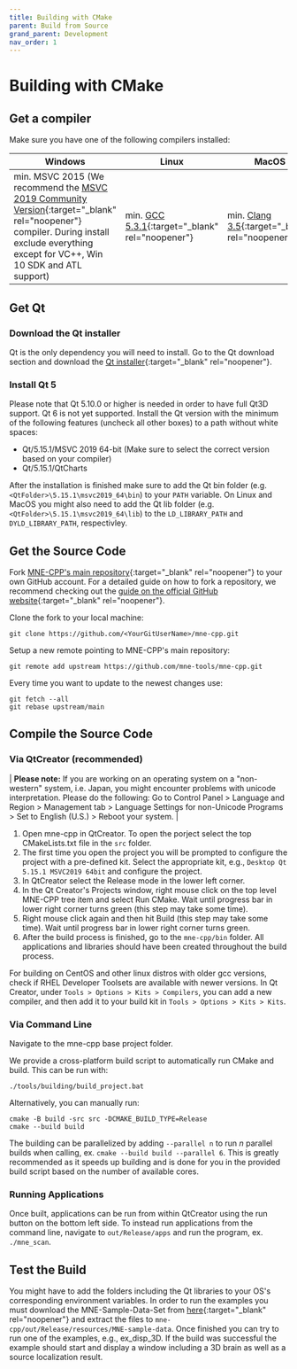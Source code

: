 ```yaml
---
title: Building with CMake 
parent: Build from Source
grand_parent: Development
nav_order: 1
---
```

# Building with CMake

## Get a compiler

Make sure you have one of the following compilers installed:

| Windows | Linux | MacOS |
|---------|-------|-------|
| min. MSVC 2015 (We recommend the [MSVC 2019 Community Version](https://visualstudio.microsoft.com/vs/older-downloads/){:target="_blank" rel="noopener"} compiler. During install exclude everything except for VC++, Win 10 SDK and ATL support) | min. [GCC 5.3.1](https://gcc.gnu.org/releases.html){:target="_blank" rel="noopener"} | min. [Clang 3.5](https://developer.apple.com/xcode/){:target="_blank" rel="noopener"}|

## Get Qt

### Download the Qt installer

Qt is the only dependency you will need to install. Go to the Qt download section and download the [Qt installer](https://www.qt.io/download-qt-installer?hsCtaTracking=9f6a2170-a938-42df-a8e2-a9f0b1d6cdce%7C6cb0de4f-9bb5-4778-ab02-bfb62735f3e5){:target="_blank" rel="noopener"}.

### Install Qt 5

Please note that Qt 5.10.0 or higher is needed in order to have full Qt3D support. Qt 6 is not yet supported. Install the Qt version with the minimum of the following features (uncheck all other boxes) to a path without white spaces:

- Qt/5.15.1/MSVC 2019 64-bit (Make sure to select the correct version based on your compiler)
- Qt/5.15.1/QtCharts

After the installation is finished make sure to add the Qt bin folder (e.g. `<QtFolder>\5.15.1\msvc2019_64\bin`) to your `PATH` variable. On Linux and MacOS you might also need to add the Qt lib folder (e.g. `<QtFolder>\5.15.1\msvc2019_64\lib`) to the `LD_LIBRARY_PATH` and `DYLD_LIBRARY_PATH`, respectivley.

## Get the Source Code

Fork [MNE-CPP's main repository](https://github.com/mne-tools/mne-cpp){:target="_blank" rel="noopener"} to your own GitHub account. For a detailed guide on how to fork a repository, we recommend checking out the [guide on the official GitHub website](https://help.github.com/en/github/getting-started-with-github/fork-a-repo){:target="_blank" rel="noopener"}.

Clone the fork to your local machine:

```
git clone https://github.com/<YourGitUserName>/mne-cpp.git
```

Setup a new remote pointing to MNE-CPP's main repository:

```
git remote add upstream https://github.com/mne-tools/mne-cpp.git
```

Every time you want to update to the newest changes use:

```
git fetch --all
git rebase upstream/main
```

## Compile the Source Code

### Via QtCreator (recommended)

| **Please note:** If you are working on an operating system on a "non-western" system, i.e. Japan, you might encounter problems with unicode interpretation. Please do the  following: Go to Control Panel > Language and Region > Management tab > Language Settings for non-Unicode Programs > Set to English (U.S.) > Reboot your system. |

1. Open mne-cpp in QtCreator. To open the porject select the top CMakeLists.txt file in the `src` folder. 
2. The first time you open the project you will be prompted to configure the project with a pre-defined kit. Select the appropriate kit, e.g., `Desktop Qt 5.15.1 MSVC2019 64bit` and configure the project.
3. In QtCreator select the Release mode in the lower left corner.
4. In the Qt Creator's Projects window, right mouse click on the top level MNE-CPP tree item and select Run CMake. Wait until progress bar in lower right corner turns green (this step may take some time).
5. Right mouse click again and then hit Build (this step may take some time). Wait until progress bar in lower right corner turns green.
6. After the build process is finished, go to the `mne-cpp/bin` folder. All applications and libraries should have been created throughout the build process.

For building on CentOS and other linux distros with older gcc versions, check if RHEL Developer Toolsets are available with newer versions. In Qt Creator, under `Tools > Options > Kits > Compilers`, you can add a new compiler, and then add it to your build kit in `Tools > Options > Kits > Kits`.

### Via Command Line

Navigate to the mne-cpp base project folder.

We provide a cross-platform build script to automatically run CMake and build. This can be run with:
```
./tools/building/build_project.bat
```

Alternatively, you can manually run:
```
cmake -B build -src src -DCMAKE_BUILD_TYPE=Release
cmake --build build
```

The building can be parallelized by adding `--parallel n` to run *n* parallel builds when calling, ex. `cmake --build build --parallel 6`. This is greatly recommended as it speeds up building and is done for you in the provided build script based on the number of available cores.

### Running Applications

Once built, applications can be run from within QtCreator using the run button on the bottom left side. To instead run applications from the command line, navigate to `out/Release/apps` and run the program, ex. `./mne_scan`.

## Test the Build

You might have to add the folders including the Qt libraries to your OS's corresponding environment variables. In order to run the examples you must download the MNE-Sample-Data-Set from [here](https://osf.io/86qa2/download){:target="_blank" rel="noopener"} and extract the files to `mne-cpp/out/Release/resources/MNE-sample-data`. Once finished you can try to run one of the examples, e.g., ex_disp_3D. If the build was successful the example should start and display a window including a 3D brain as well as a source localization result.
